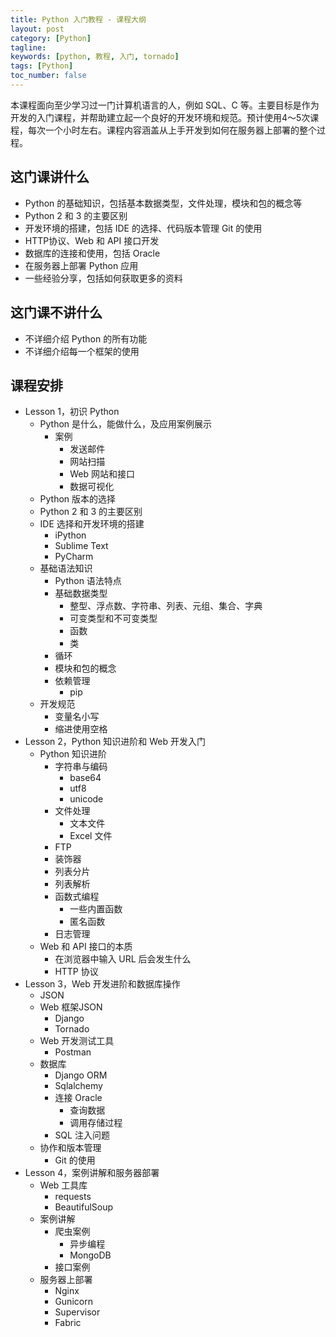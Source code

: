 ```yaml
---
title: Python 入门教程 - 课程大纲
layout: post
category: [Python]
tagline: 
keywords: [python, 教程, 入门, tornado]
tags: [Python]
toc_number: false
---
```


本课程面向至少学习过一门计算机语言的人，例如 SQL、C 等。主要目标是作为开发的入门课程，并帮助建立起一个良好的开发环境和规范。预计使用4～5次课程，每次一个小时左右。课程内容涵盖从上手开发到如何在服务器上部署的整个过程。

## 这门课讲什么

- Python 的基础知识，包括基本数据类型，文件处理，模块和包的概念等
- Python 2 和 3 的主要区别
- 开发环境的搭建，包括 IDE 的选择、代码版本管理 Git 的使用
- HTTP协议、Web 和 API 接口开发
- 数据库的连接和使用，包括 Oracle
- 在服务器上部署 Python 应用
- 一些经验分享，包括如何获取更多的资料

## 这门课不讲什么

- 不详细介绍 Python 的所有功能
- 不详细介绍每一个框架的使用

## 课程安排

- Lesson 1，初识 Python
    - Python 是什么，能做什么，及应用案例展示
        - 案例
            - 发送邮件
            - 网站扫描
            - Web 网站和接口
            - 数据可视化
    - Python 版本的选择
    - Python 2 和 3 的主要区别
    - IDE 选择和开发环境的搭建
        - iPython
        - Sublime Text
        - PyCharm
    - 基础语法知识
        - Python 语法特点
        - 基础数据类型
            - 整型、浮点数、字符串、列表、元组、集合、字典
            - 可变类型和不可变类型
            - 函数
            - 类
        - 循环
        - 模块和包的概念
        - 依赖管理
            - pip
    - 开发规范
        - 变量名小写
        - 缩进使用空格
- Lesson 2，Python 知识进阶和 Web 开发入门
    - Python 知识进阶
        - 字符串与编码
            - base64
            - utf8
            - unicode
        - 文件处理
            - 文本文件
            - Excel 文件
        - FTP
        - 装饰器
        - 列表分片
        - 列表解析
        - 函数式编程
            - 一些内置函数
            - 匿名函数
        - 日志管理
    - Web 和 API 接口的本质
        - 在浏览器中输入 URL 后会发生什么
        - HTTP 协议
- Lesson 3，Web 开发进阶和数据库操作
    - JSON
    - Web 框架JSON
        - Django
        - Tornado
    - Web 开发测试工具
        - Postman
    - 数据库
        - Django ORM
        - Sqlalchemy
        - 连接 Oracle
            - 查询数据
            - 调用存储过程
        - SQL 注入问题
    - 协作和版本管理
        - Git 的使用
- Lesson 4，案例讲解和服务器部署
    - Web 工具库
        - requests
        - BeautifulSoup
    - 案例讲解
        - 爬虫案例
            - 异步编程
            - MongoDB
        - 接口案例
    - 服务器上部署
        - Nginx
        - Gunicorn
        - Supervisor
        - Fabric
